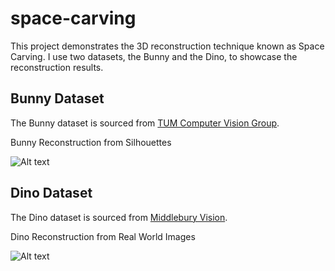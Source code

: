# space-carving

This project demonstrates the 3D reconstruction technique known as Space Carving. I use two datasets, the Bunny and the Dino, to showcase the reconstruction results.

## Bunny Dataset
The Bunny dataset is sourced from [TUM Computer Vision Group](https://cvg.cit.tum.de/data/datasets/3dreconstruction).

Bunny Reconstruction from Silhouettes

<img src="Bunny_result.gif" alt="Alt text" title="">

## Dino Dataset
The Dino dataset is sourced from [Middlebury Vision](https://vision.middlebury.edu/mview/data/).

Dino Reconstruction from Real World Images

<img src="Dino_result.gif" alt="Alt text" title="">

